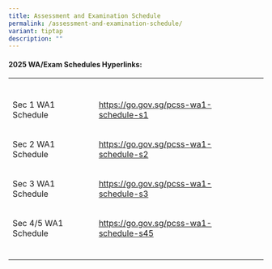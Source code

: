 ```yaml
---
title: Assessment and Examination Schedule
permalink: /assessment-and-examination-schedule/
variant: tiptap
description: ""
---
```

<h4><strong>2025 WA/Exam Schedules Hyperlinks:</strong></h4>
<table style="minWidth: 75px">
<colgroup>
<col>
<col>
<col>
</colgroup>
<tbody>
<tr>
<th rowspan="1" colspan="1">
<p></p>
</th>
<th rowspan="1" colspan="1">
<p></p>
</th>
<th rowspan="1" colspan="1">
<p></p>
</th>
</tr>
<tr>
<td rowspan="1" colspan="1">
<p>Sec 1 WA1 Schedule</p>
</td>
<td rowspan="1" colspan="1">
<p><a href="https://go.gov.sg/pcss-wa1-schedule-s1" rel="noopener noreferrer nofollow" target="_blank">https://go.gov.sg/pcss-wa1-schedule-s1</a>
</p>
</td>
<td rowspan="1" colspan="1">
<p></p>
</td>
</tr>
<tr>
<td rowspan="1" colspan="1">
<p>Sec 2 WA1 Schedule</p>
</td>
<td rowspan="1" colspan="1">
<p><a href="https://go.gov.sg/pcss-wa1-schedule-s2" rel="noopener noreferrer nofollow" target="_blank">https://go.gov.sg/pcss-wa1-schedule-s2</a>
</p>
</td>
<td rowspan="1" colspan="1">
<p></p>
</td>
</tr>
<tr>
<td rowspan="1" colspan="1">
<p>Sec 3 WA1 Schedule</p>
</td>
<td rowspan="1" colspan="1">
<p><a href="https://go.gov.sg/pcss-wa1-schedule-s3" rel="noopener noreferrer nofollow" target="_blank">https://go.gov.sg/pcss-wa1-schedule-s3</a>
</p>
</td>
<td rowspan="1" colspan="1">
<p></p>
</td>
</tr>
<tr>
<td rowspan="1" colspan="1">
<p>Sec 4/5 WA1 Schedule</p>
</td>
<td rowspan="1" colspan="1">
<p><a href="https://go.gov.sg/pcss-wa1-schedule-s45" rel="noopener noreferrer nofollow" target="_blank">https://go.gov.sg/pcss-wa1-schedule-s45</a>
</p>
</td>
<td rowspan="1" colspan="1">
<p></p>
</td>
</tr>
<tr>
<td rowspan="1" colspan="1">
<p></p>
</td>
<td rowspan="1" colspan="1">
<p></p>
</td>
<td rowspan="1" colspan="1">
<p></p>
</td>
</tr>
</tbody>
</table>
<p></p>